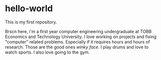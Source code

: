 # hello-world
This is my first repository.

Brscn here, i'm a first year computer engineering undergraduate at TOBB Economics and Technology University. I love working on projects and fixing "computer" related problems. Especially if it requires hours and hours of research. Those are the good ones *winky face*. I play drums and love to watch sports. I also love going to the gym.
